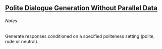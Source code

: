 
## [Polite Dialogue Generation Without Parallel Data](https://arxiv.org/abs/1805.03162)

###### Notes

Generate responses conditioned on a specified politeness setting (polite, rude or neutral).
